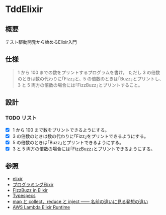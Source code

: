 # TddElixir

## 概要

テスト駆動開発から始めるElixir入門

## 仕様

> 1 から 100 までの数をプリントするプログラムを書け。
> ただし 3 の倍数のときは数の代わりに｢Fizz｣と、5 の倍数のときは｢Buzz｣とプリントし、3 と 5 両方の倍数の場合には｢FizzBuzz｣とプリントすること。

## 設計

### TODO リスト

- [x] 1 から 100 まで数をプリントできるようにする。
- [x] 3 の倍数のときは数の代わりに｢Fizz｣をプリントできるようにする。
- [x] 5 の倍数のときは｢Buzz｣とプリントできるようにする。
- [x] 3 と 5 両方の倍数の場合には｢FizzBuzz｣とプリントできるようにする。

## 参照

- [elixir](https://elixir-lang.org/)
- [プログラミングElixir](https://www.amazon.co.jp/dp/B01KFCXP04/ref=dp-kindle-redirect?_encoding=UTF8&btkr=1)
- [FizzBuzz in Elixir](https://sublimecoding.com/fizzbuzz-in-elixir/)
- [Typespecs](https://hexdocs.pm/elixir/typespecs.html)
- [map と collect、reduce と inject ―― 名前の違いに見る発想の違い](https://magazine.rubyist.net/articles/0038/0038-MapAndCollect.html#fnref:5)
- [AWS Lambda Elixir Runtime](https://github.com/aws-samples/aws-lambda-elixir-runtime)
